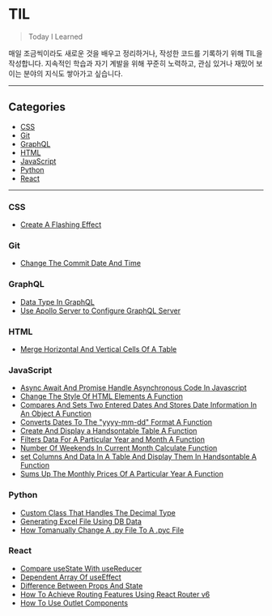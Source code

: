 # TIL

> Today I Learned

매일 조금씩이라도 새로운 것을 배우고 정리하거나, 작성한 코드를 기록하기 위해 TIL을 작성합니다.
지속적인 학습과 자기 계발을 위해 꾸준히 노력하고, 관심 있거나 재밌어 보이는 분야의 지식도 쌓아가고 싶습니다.

<hr>

## Categories

- [CSS](#css)
- [Git](#git)
- [GraphQL](#graphql)
- [HTML](#html)
- [JavaScript](#javascript)
- [Python](#python)
- [React](#react)

<hr>

### CSS

- [Create A Flashing Effect](https://github.com/kmseunh/til/blob/main/CSS/create-a-flashing-effect.md)

### Git

- [Change The Commit Date And Time](https://github.com/kmseunh/til/blob/main/Git/change-the-commit-date-and-time.md)

### GraphQL

- [Data Type In GraphQL](https://github.com/kmseunh/til/blob/main/GraphQL/data-type-in-graphql.md)
- [Use Apollo Server to Configure GraphQL Server](https://github.com/kmseunh/til/blob/main/GraphQL/use-apollo-server-to-configure-graphql-server.md)

### HTML

- [Merge Horizontal And Vertical Cells Of A Table](https://github.com/kmseunh/til/blob/main/HTML/merge-horizontal-and-vertical-cells-of-a-table.md)

### JavaScript

- [Async Await And Promise Handle Asynchronous Code In Javascript](https://github.com/kmseunh/til/blob/main/javascript/async-await-and-promise-handle-asynchronous-code-in-javascript.md)
- [Change The Style Of HTML Elements A Function](https://github.com/kmseunh/til/blob/main/javascript/change%20the-style-of-html-elements-a-function.md)
- [Compares And Sets Two Entered Dates And Stores Date Information In An Object A Function](https://github.com/kmseunh/til/blob/main/javascript/compares-and-sets-two-entered-dates-and-stores-date-information-in-an-object-a-function.md)
- [Converts Dates To The "yyyy-mm-dd" Format A Function](https://github.com/kmseunh/til/blob/main/javascript/converts-dates-to-the-yyyy-mm-dd-format-a-function.md)
- [Create And Display a Handsontable Table A Function](https://github.com/kmseunh/til/blob/main/javascript/create-and-display-a-handsontable-table-a-function.md)
- [Filters Data For A Particular Year and Month A Function](https://github.com/kmseunh/til/blob/main/javascript/filters-data-for-a-particular-year-and-month-a-function.md)
- [Number Of Weekends In Current Month Calculate Function](https://github.com/kmseunh/til/blob/main/javascript/number-of-weekends-in-current-month-calculate-function.md)
- [set Columns And Data In A Table And Display Them In Handsontable A Function](https://github.com/kmseunh/til/blob/main/javascript/set-columns-and-data-in-a-table-and-display-them-in-handsontable-a-function.md)
- [Sums Up The Monthly Prices Of A Particular Year A Function](https://github.com/kmseunh/til/blob/main/javascript/sums-up-the-monthly-prices-of-a-particular-year-a-function.md)

### Python

- [Custom Class That Handles The Decimal Type](https://github.com/kmseunh/til/blob/main/python/custom-class-that-handles-the-decimal-type.md)
- [Generating Excel File Using DB Data](https://github.com/kmseunh/til/blob/main/python/generating-excel-file-using-db-data.md)
- [How Tomanually Change A .py File To A .pyc File](https://github.com/kmseunh/til/blob/main/python/how-tomanually-change-a-py-file-to-a-pyc-file.md)

### React

- [Compare useState With useReducer](https://github.com/kmseunh/til/blob/main/react/compare%20useState%20with%20useReducer.md)
- [Dependent Array Of useEffect](https://github.com/kmseunh/til/blob/main/react/dependent-array-of-useEffect.md)
- [Difference Between Props And State](https://github.com/kmseunh/til/blob/main/react/difference-between-props-and-state.md)
- [How To Achieve Routing Features Using React Router v6](https://github.com/kmseunh/til/blob/main/react/how-to-achieve-routing-features-using-react-router-dom-v6.md)
- [How To Use Outlet Components](https://github.com/kmseunh/til/blob/main/react/how-to-use-outlet-components.md)
